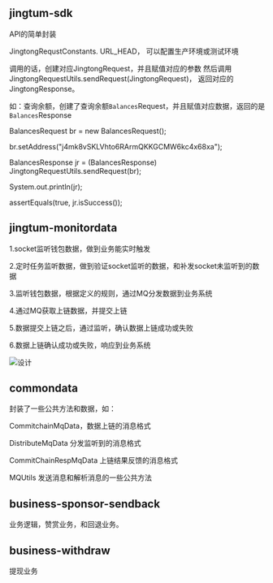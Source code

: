 jingtum-sdk
------- 
API的简单封装

JingtongRequstConstants. URL_HEAD， 可以配置生产环境或测试环境

调用的话，创建对应JingtongRequest，并且赋值对应的参数
然后调用 JingtongRequestUtils.sendRequest(JingtongRequest)，
返回对应的JingtongResponse。

如：查询余额，创建了查询余额`Balances`Request，并且赋值对应数据，返回的是`Balances`Response

BalancesRequest br = new BalancesRequest();

br.setAddress("j4mk8vSKLVhto6RArmQKKGCMW6kc4x68xa");

BalancesResponse jr = (BalancesResponse) JingtongRequestUtils.sendRequest(br);

System.out.println(jr);

assertEquals(true, jr.isSuccess());

		
jingtum-monitordata
------- 
1.socket监听钱包数据，做到业务能实时触发

2.定时任务监听数据，做到验证socket监听的数据，和补发socket未监听到的数据

3.监听钱包数据，根据定义的规则，通过MQ分发数据到业务系统

4.通过MQ获取上链数据，并提交上链

5.数据提交上链之后，通过监听，确认数据上链成功或失败

6.数据上链确认成功或失败，响应到业务系统

![设计](https://github.com/swtcpro/pieces-of-silver/blob/master/jingtum-monitordata/sql/%E7%9B%91%E5%90%AC%E7%B3%BB%E7%BB%9F.png)


commondata
----
封装了一些公共方法和数据，如：

CommitchainMqData，数据上链的消息格式

DistributeMqData 分发监听到的消息格式

CommitChainRespMqData 上链结果反馈的消息格式

MQUtils 发送消息和解析消息的一些公共方法


business-sponsor-sendback
---
业务逻辑，赞赏业务，和回退业务。

business-withdraw
---
提现业务